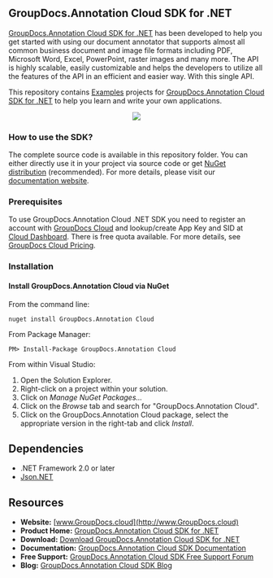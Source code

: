 ## GroupDocs.Annotation Cloud SDK for .NET

[GroupDocs.Annotation Cloud SDK for .NET](https://products.groupdocs.cloud/annotation/net) has been developed to help you get started with using our document annotator that supports almost all common business document and image file formats including PDF, Microsoft Word, Excel, PowerPoint, raster images and many more. The API is highly scalable, easily customizable and helps the developers to utilize all the features of the API in an efficient and easier way. With this single API.

This repository contains [Examples](Examples) projects for [GroupDocs.Annotation Cloud SDK for .NET](https://products.groupdocs.cloud/annotation/net) to help you learn and write your own applications.

<p align="center">

  <a title="Download complete GroupDocs.Annotation Cloud SDK Examples for .NET source code" href="https://github.com/groupdocs-annotation-cloud/groupdocs-annotation-cloud-dotnet-samples/archive/master.zip">
	<img src="https://raw.github.com/AsposeExamples/java-examples-dashboard/master/images/downloadZip-Button-Large.png" />
  </a>
</p>


### How to use the SDK?
The complete source code is available in this repository folder. You can either directly use it in your project via source code or get [NuGet distribution](https://www.nuget.org/packages/GroupDocs.Annotation-Cloud/) (recommended). For more details, please visit our [documentation website](https://docs.groupdocs.cloud/display/annotationcloud/Available+SDKs).

### Prerequisites

To use GroupDocs.Annotation Cloud .NET SDK you need to register an account with [GroupDocs Cloud](https://groupdocs.cloud) and lookup/create App Key and SID at [Cloud Dashboard](https://dashboard.groupdocs.cloud/#/apps). There is free quota available. For more details, see [GroupDocs Cloud Pricing](https://purchase.groupdocs.cloud/pricing).

### Installation

#### Install GroupDocs.Annotation Cloud via NuGet

From the command line:

	nuget install GroupDocs.Annotation Cloud

From Package Manager:

	PM> Install-Package GroupDocs.Annotation Cloud

From within Visual Studio:

1. Open the Solution Explorer.
2. Right-click on a project within your solution.
3. Click on *Manage NuGet Packages...*
4. Click on the *Browse* tab and search for "GroupDocs.Annotation Cloud".
5. Click on the GroupDocs.Annotation Cloud package, select the appropriate version in the right-tab and click *Install*.

## Dependencies
- .NET Framework 2.0 or later
- [Json.NET](https://www.nuget.org/packages/Newtonsoft.Json/)


## Resources

+ **Website:** [www.GroupDocs.cloud](http://www.GroupDocs.cloud)
+ **Product Home:** [GroupDocs.Annotation Cloud SDK for .NET](https://products.groupdocs.cloud/annotation/net)
+ **Download:** [Download GroupDocs.Annotation Cloud SDK for .NET](https://www.nuget.org/packages/GroupDocs.Annotation-Cloud/)
+ **Documentation:** [GroupDocs.Annotation Cloud SDK Documentation](https://docs.groupdocs.cloud/display/annotationcloud/Home)
+ **Free Support:** [GroupDocs.Annotation Cloud SDK Free Support Forum](https://forum.groupdocs.cloud/c/annotation)
+ **Blog:** [GroupDocs.Annotation Cloud SDK Blog](https://blog.groupdocs.cloud/category/annotation/)

